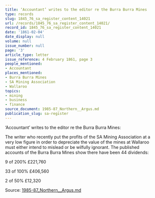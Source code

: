 ```yaml
---
title: ‘Accountant’ writes to the editor re the Burra Burra Mines
type: records
slug: 1845_76_sa_register_content_14021
url: /records/1845_76_sa_register_content_14021/
record_id: 1845_76_sa_register_content_14021
date: '1861-02-04'
date_display: null
volume: null
issue_number: null
page: '3'
article_type: letter
issue_reference: 4 February 1861, page 3
people_mentioned:
- Accountant
places_mentioned:
- Burra Burra Mines
- SA Mining Association
- Wallaroo
topics:
- mining
- business
- finance
source_document: 1985-87_Northern__Argus.md
publication_slug: sa-register
---
```


‘Accountant’ writes to the editor re the Burra Burra Mines:

The writer who recently put the profits of the SA Mining Association at a very low figure in order to depreciate the value of the mines at Wallaroo must either intend to mislead or be wilfully ignorant.  The published accounts of the Burra Burra Mines show there have been 44 dividends:

9 of 200%	£221,760

33 of 100%	£406,560

2 of 50%	£12,320

Source: [1985-87_Northern__Argus.md](/downloads/markdown/1985-87_Northern__Argus.md)

